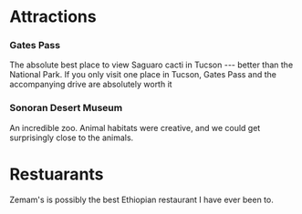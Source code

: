 



# Attractions


### Gates Pass


The absolute best place to view Saguaro cacti in Tucson --- better than the National Park. If you only visit one place in Tucson, Gates Pass and the accompanying drive are absolutely worth it


### Sonoran Desert Museum

An incredible zoo. Animal habitats were creative, and we could get surprisingly close to the animals.

# Restuarants

Zemam's is possibly the best Ethiopian restaurant I have ever been to.


